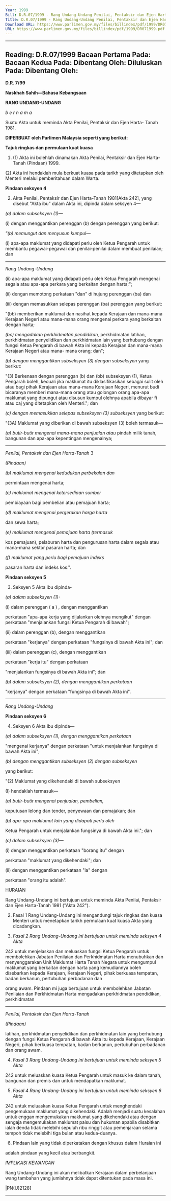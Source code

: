 ```yaml
---
Year: 1999
Bill: D.R.07/1999 - Rang Undang-Undang Penilai, Pentaksir dan Ejen Harta-Tanah (Pindaan) 1999 (Lulus)
Title: D.R.07/1999 - Rang Undang-Undang Penilai, Pentaksir dan Ejen Harta-Tanah (Pindaan) 1999 (Lulus)
Download URL: https://www.parlimen.gov.my/files/billindex/pdf/1999/DR071999.pdf
URL: https://www.parlimen.gov.my/files/billindex/pdf/1999/DR071999.pdf
---
```

---
Reading:
D.R.07/1999
Bacaan Pertama Pada:
Bacaan Kedua Pada:
Dibentang Oleh:
Diluluskan Pada:
Dibentang Oleh:
---

**D.R. 7/99**

**Naskhah Sahih—Bahasa Kebangsaan**

**RANG UNDANG-UNDANG**

_b e r n a m a_

Suatu Akta untuk meminda Akta Penilai, Pentaksir dan Ejen Harta-
Tanah 1981.

**DIPERBUAT oleh Parlimen Malaysia seperti yang berikut:**

**Tajuk ringkas dan permulaan kuat kuasa**

1. (1) Akta ini bolehlah dinamakan Akta Penilai, Pentaksir dan
Ejen Harta-Tanah (Pindaan) 1999.

(2) Akta ini hendaklah mula berkuat kuasa pada tarikh yang
ditetapkan oleh Menteri melalui pemberitahuan dalam Warta.

**Pindaan seksyen 4**

2. Akta Penilai, Pentaksir dan Ejen Harta-Tanah 1981[Akta 242],
yang disebut "Akta ibu" dalam Akta ini, dipinda dalam seksyen
4—

_(a) dalam subseksyen (1)—_

(i) dengan menggantikan perenggan (b) dengan
perenggan yang berikut:

_"(b) memungut dan menyusun kumpul—_

(i) apa-apa maklumat yang didapati perlu
oleh Ketua Pengarah untuk membantu
pegawai-pegawai dan penilai-penilai
dalam membuat penilaian; dan


-----

_Rang Undang-Undang_

(ii) apa-apa maklumat yang didapati perlu
oleh Ketua Pengarah mengenai segala
atau apa-apa perkara yang berkaitan
dengan harta;";

(ii) dengan memotong perkataan "dan" di hujung
perenggan (ba) dan

(iii) dengan memasukkan selepas perenggan (ba)
perenggan yang berikut:

"(bb) memberikan maklumat dan nasihat kepada
Kerajaan dan mana-mana Kerajaan Negeri
atau mana-mana orang mengenai perkara
yang berkaitan dengan harta;

_(bc) mengadakan perkhidmatan pendidikan,_
perkhidmatan latihan, perkhidmatan
penyelidikan dan perkhidmatan lain yang
berhubung dengan fungsi Ketua Pengarah
di bawah Akta ini kepada Kerajaan dan
mana-mana Kerajaan Negeri atau mana-
mana orang; dan";

_(b) dengan menggantikan subseksyen (3) dengan subseksyen_
yang berikut:

"(3) Berkenaan dengan perenggan (b) dan (bb)
subseksyen (1), Ketua Pengarah boleh, kecuali jika
maklumat itu diklasifikasikan sebagai sulit oleh atau
bagi pihak Kerajaan atau mana-mana Kerajaan Negeri,
menurut budi bicaranya memberi mana-mana orang
atau golongan orang apa-apa maklumat yang dipungut
atau disusun kumpul olehnya apabila dibayar fi atau
caj yang ditetapkan oleh Menteri."; dan

_(c) dengan memasukkan selepas subseksyen (3) subseksyen_
yang berikut:

"(3A) Maklumat yang diberikan di bawah subseksyen
(3) boleh termasuk—

_(a) butir-butir mengenai mana-mana penjualan atau_
pindah milik tanah, bangunan dan apa-apa
kepentingan mengenainya;


-----

_Penilai, Pentaksir dan Ejen Harta-Tanah_ 3

_(Pindaan)_

_(b) maklumat mengenai kedudukan perbekalan dan_

permintaan mengenai harta;

_(c) maklumat mengenai ketersediaan sumber_

pembiayaan bagi pembelian atau pemajuan
harta;

_(d) maklumat mengenai pergerakan harga harta_

dan sewa harta;

_(e) maklumat mengenai pemajuan harta (termasuk_

kos pemajuan), pelaburan harta dan pengurusan
harta dalam segala atau mana-mana sektor
pasaran harta; dan

_(f) maklumat yang perlu bagi pemajuan indeks_

pasaran harta dan indeks kos.".

**Pindaan seksyen 5**

3. Seksyen 5 Akta ibu dipinda-

_(a) dalam subseksyen (1)-_

(i) dalam perenggan ( a ) , dengan menggantikan

perkataan "apa-apa kerja yang dijalankan olehnya
mengikut" dengan perkataan "menjalankan fungsi
Ketua Pengarah di bawah";

(ii) dalam perenggan (b), dengan menggantikan

perkataan "kerjanya" dengan perkataan "fungsinya
di bawah Akta ini"; dan

(iii) dalam perenggan (c), dengan menggantikan

perkataan "kerja itu" dengan perkataan

"menjalankan fungsinya di bawah Akta ini"; dan

_(b) dalam subseksyen (2), dengan menggantikan perkataan_

"kerjanya" dengan perkataan "fungsinya di bawah Akta
ini".


-----

_Rang Undang-Undang_

**Pindaan seksyen 6**

4. Seksyen 6 Akta ibu dipinda—

_(a) dalam subseksyen (1), dengan menggantikan perkataan_

"mengenai kerjanya" dengan perkataan "untuk menjalankan
fungsinya di bawah Akta ini";

_(b) dengan menggantikan subseksyen (2) dengan subseksyen_

yang berikut:

"(2) Maklumat yang dikehendaki di bawah subseksyen

(I) hendaklah termasuk—

_(a) butir-butir mengenai penjualan, pembelian,_

keputusan lelong dan tender, penyewaan dan
pemajakan; dan

_(b) apa-apa maklumat lain yang didapati perlu oleh_

Ketua Pengarah untuk menjalankan fungsinya
di bawah Akta ini."; dan

_(c) dalam subseksyen (3)—_

(i) dengan menggantikan perkataan "borang itu" dengan

perkataan "maklumat yang dikehendaki"; dan

(ii) dengan menggantikan perkataan "ia" dengan

perkataan "orang itu adalah".

HURAIAN

Rang Undang-Undang ini bertujuan untuk meminda Akta Penilai, Pentaksir dan
Ejen Harta-Tanah 1981 ("Akta 242").

2. Fasal 1 Rang Undang-Undang ini mengandungi tajuk ringkas dan kuasa
Menteri untuk menetapkan tarikh permulaan kuat kuasa Akta yang dicadangkan.

3. _Fasal 2 Rang Undang-Undang ini bertujuan untuk meminda seksyen 4 Akta_

242 untuk menjelaskan dan meluaskan fungsi Ketua Pengarah untuk membolehkan
Jabatan Penilaian dan Perkhidmatan Harta menubuhkan dan menyenggarakan
Unit Maklumat Harta Tanah Negara untuk mengumpul maklumat yang berkaitan
dengan harta yang kemudiannya boleh disebarkan kepada Kerajaan, Kerajaan
Negeri, pihak berkuasa tempatan, badan berkanun, pertubuhan perbadanan dan

orang awam. Pindaan mi juga bertujuan untuk membolehkan Jabatan Penilaian
dan Perkhidmatan Harta mengadakan perkhidmatan pendidikan, perkhidmatan


-----

_Penilai, Pentaksir dan Ejen Harta-Tanah_

_(Pindaan)_

latihan, perkhidmatan penyelidikan dan perkhidmatan lain yang berhubung dengan
fungsi Ketua Pengarah di bawah Akta itu kepada Kerajaan, Kerajaan Negeri,
pihak berkuasa tempatan, badan berkanun, pertubuhan perbadanan dan orang
awam.

4. _Fasal 3 Rang Undang-Undang ini bertujuan untuk meminda seksyen 5 Akta_

242 untuk meluaskan kuasa Ketua Pengarah untuk masuk ke dalam tanah,
bangunan dan premis dan untuk mendapatkan maklumat.

5. _Fasal 4 Rang Undang-Undang ini bertujuan untuk meminda seksyen 6 Akta_

242 untuk meluaskan kuasa Ketua Pengarah untuk menghendaki pengemukaan
maklumat yang dikehendaki. Adalah menjadi suatu kesalahan untuk enggan
mengemukakan maklumat yang dikehendaki atau dengan sengaja mengemukakan
maklumat palsu dan hukuman apabila disabitkan ialah denda tidak melebihi
sepuluh ribu ringgit atau pemenjaraan selama tempoh tidak melebihi tiga bulan
atau kedua-duanya.

6. Pindaan lain yang tidak diperkatakan dengan khusus dalam Huraian ini

adalah pindaan yang kecil atau berbangkit.

_IMPLIKASI_ _KEWANGAN_

Rang Undang-Undang ini akan melibatkan Kerajaan dalam perbelanjaan wang
tambahan yang jumlahnya tidak dapat ditentukan pada masa ini.

|PN(U)2128]


-----

